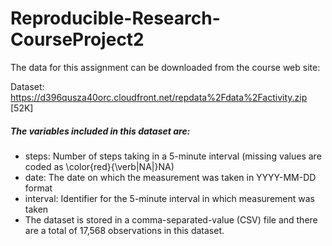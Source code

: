 # Reproducible-Research-CourseProject2

The data for this assignment can be downloaded from the course web site:

Dataset: https://d396qusza40orc.cloudfront.net/repdata%2Fdata%2Factivity.zip [52K]
##### The variables included in this dataset are:
 - steps: Number of steps taking in a 5-minute interval (missing values are coded as \color{red}{\verb|NA|}NA)
- date: The date on which the measurement was taken in YYYY-MM-DD format
- interval: Identifier for the 5-minute interval in which measurement was taken
- The dataset is stored in a comma-separated-value (CSV) file and there are a total of 17,568 observations in this dataset.
